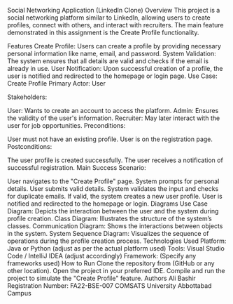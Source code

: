 Social Networking Application (LinkedIn Clone)
Overview
This project is a social networking platform similar to LinkedIn, allowing users to create profiles, connect with others, and interact with recruiters. The main feature demonstrated in this assignment is the Create Profile functionality.

Features
Create Profile: Users can create a profile by providing necessary personal information like name, email, and password.
System Validation: The system ensures that all details are valid and checks if the email is already in use.
User Notification: Upon successful creation of a profile, the user is notified and redirected to the homepage or login page.
Use Case: Create Profile
Primary Actor: User

Stakeholders:

User: Wants to create an account to access the platform.
Admin: Ensures the validity of the user's information.
Recruiter: May later interact with the user for job opportunities.
Preconditions:

User must not have an existing profile.
User is on the registration page.
Postconditions:

The user profile is created successfully.
The user receives a notification of successful registration.
Main Success Scenario:

User navigates to the "Create Profile" page.
System prompts for personal details.
User submits valid details.
System validates the input and checks for duplicate emails.
If valid, the system creates a new user profile.
User is notified and redirected to the homepage or login.
Diagrams
Use Case Diagram: Depicts the interaction between the user and the system during profile creation.
Class Diagram: Illustrates the structure of the system’s classes.
Communication Diagram: Shows the interactions between objects in the system.
System Sequence Diagram: Visualizes the sequence of operations during the profile creation process.
Technologies Used
Platform: Java or Python (adjust as per the actual platform used)
Tools: Visual Studio Code / IntelliJ IDEA (adjust accordingly)
Framework: (Specify any frameworks used)
How to Run
Clone the repository from (GitHub or any other location).
Open the project in your preferred IDE.
Compile and run the project to simulate the "Create Profile" feature.
Authors
Ali Bashir
Registration Number: FA22-BSE-007
COMSATS University Abbottabad Campus
